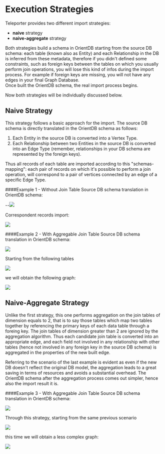 # Execution Strategies
Teleporter provides two different import strategies:
- **naive** strategy
- **naive-aggregate** strategy

Both strategies build a schema in OrientDB starting from the source DB schema: each table (known also as Entity) and each Relationship in the DB is inferred from these metadata, therefore if you didn't defined some constraints, such as foreign keys between the tables on which you usually perform join operations, you will lose this kind of infos during the import process.
For example if foreign keys are missing, you will not have any edges in your final Graph Database.  
Once built the OrientDB schema, the real import process begins.

Now both strategies will be individually discussed below.

## Naive Strategy
This strategy follows a basic approach for the import. The source DB schema is directly translated in the OrientDB schema as follows:

1. Each Entity in the source DB is converted into a Vertex Type.
2. Each Relationship between two Entities in the source DB is converted into an Edge Type (remember, relationships in your DB schema are represented  by the foreign keys).

Thus all records of each table are imported according to this "schemas-mapping": each pair of records on which it's possible to perform a join operation, will correspond to a pair of vertices connected by an edge of a specific Edge Type.

####Example 1 - Without Join Table
Source DB schema translation in OrientDB schema:      

--![](images/teleporter-naive-strategy-schema1.png)   

Correspondent records import:      

![](images/teleporter-strategies-example1.png)     

####Example 2 - With Aggregable Join Table
Source DB schema translation in OrientDB schema:      

![](images/teleporter-naive-strategy-schema2.png)     

Starting from the following tables    

![](images/teleporter-strategies-example2-tables.png)       

we will obtain the following graph:     

![](images/teleporter-strategies-example2-not-aggr.png)     

## Naive-Aggregate Strategy
Unlike the first strategy, this one performs aggregation on the join tables of dimension equals to 2, that is to say those tables which map two tables together by referencing the primary keys of each data table through a foreing key. The join tables of dimension greater than 2 are ignored by the aggregation algorithm.
Thus each candidate join table is converted into an appropriate edge, and each field not involved in any relationship with other tables (hence not involved in any foreign key in the source DB schema) is aggregated in the properties of the new built edge.

Referring to the scenario of the last example is evident as even if the new DB doesn't reflect the original DB model, the aggregation leads to a great saving in terms of resources and avoids a substantial overhead. The OrientDB schema after the aggregation process comes out simpler, hence also the import result it is.    
     
####Example 3 - With Aggregable Join Table
Source DB schema translation in OrientDB schema:       

![](images/teleporter-naive-aggr-strategy-schema3.png)    

Through this strategy, starting from the same previous scenario      

![](images/teleporter-strategies-example2-tables.png)   

this time we will obtain a less complex graph:      

![](images/teleporter-strategies-example2-aggr.png)
